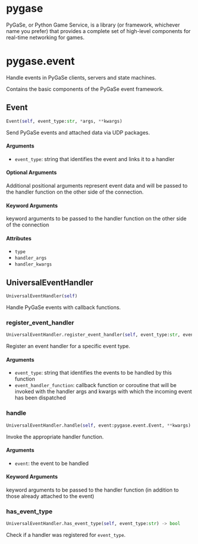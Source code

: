 # pygase

PyGaSe, or Python Game Service, is a library (or framework, whichever name you prefer) that provides
a complete set of high-level components for real-time networking for games.

# pygase.event
Handle events in PyGaSe clients, servers and state machines.

Contains the basic components of the PyGaSe event framework.


## Event
```python
Event(self, event_type:str, *args, **kwargs)
```
Send PyGaSe events and attached data via UDP packages.

#### Arguments
 - `event_type`: string that identifies the event and links it to a handler

#### Optional Arguments
Additional positional arguments represent event data and will be passed to the handler function
on the other side of the connection.

#### Keyword Arguments
keyword arguments to be passed to the handler function on the other side of the connection

#### Attributes
 - `type`
 - `handler_args`
 - `handler_kwargs`


## UniversalEventHandler
```python
UniversalEventHandler(self)
```
Handle PyGaSe events with callback functions.
### register_event_handler
```python
UniversalEventHandler.register_event_handler(self, event_type:str, event_handler_function) -> None
```
Register an event handler for a specific event type.

#### Arguments
 - `event_type`: string that identifies the events to be handled by this function
 - `event_handler_function`: callback function or coroutine that will be invoked with the handler args
   and kwargs with which the incoming event has been dispatched


### handle
```python
UniversalEventHandler.handle(self, event:pygase.event.Event, **kwargs)
```
Invoke the appropriate handler function.

#### Arguments
 - `event`: the event to be handled

#### Keyword Arguments
keyword arguments to be passed to the handler function (in addition to those already attached to the event)


### has_event_type
```python
UniversalEventHandler.has_event_type(self, event_type:str) -> bool
```
Check if a handler was registered for `event_type`.
